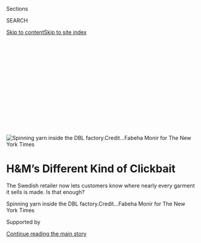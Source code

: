 <div id="app">

<div>

<div>

<div>

<div class="NYTAppHideMasthead css-ikk3s8 e1suatyy0">

<div class="section css-133zg39 e1suatyy2">

<div class="css-eph4ug er09x8g0">

<div class="css-6n7j50">

</div>

<span class="css-1dv1kvn">Sections</span>

<div class="css-10488qs">

<span class="css-1dv1kvn">SEARCH</span>

</div>

[Skip to content](#site-content)[Skip to site
index](#site-index)

</div>

<div class="css-10698na e1huz5gh0">

</div>

</div>

</div>

</div>

<div data-aria-hidden="false">

<div id="site-content" data-role="main">

<div>

<div class="css-1aor85t" style="opacity:0.000000001;z-index:-1;visibility:hidden">

<div class="css-1hqnpie">

<div class="css-epjblv">

<span class="css-17xtcya">[Fashion](/section/fashion)</span><span class="css-x15j1o">|</span><span class="css-fwqvlz">H\&M’s
Different Kind of
Clickbait</span>

</div>

<div class="css-k008qs">

<div class="css-1iwv8en">

<span class="css-18z7m18"></span>

<div>

</div>

</div>

<span class="css-1n6z4y">https://nyti.ms/38Ocqnf</span>

<div class="css-1705lsu">

<div class="css-4xjgmj">

<div class="css-4skfbu" data-role="toolbar" data-aria-label="Social Media Share buttons, Save button, and Comments Panel with current comment count" data-testid="share-tools">

  - 
  - 
  - 
  - 
    
    <div class="css-6n7j50">
    
    </div>

  - 
  - 

</div>

</div>

</div>

</div>

</div>

</div>

<div id="NYT_TOP_BANNER_REGION" class="css-11qgg8s">

</div>

<div id="fullBleedHeaderContent">

<div class="css-9fsmc8">

![<span class="css-16f3y1r e13ogyst0" data-aria-hidden="true">Spinning
yarn inside the DBL
factory.</span><span class="css-cnj6d5 e1z0qqy90" itemprop="copyrightHolder"><span class="css-1ly73wi e1tej78p0">Credit...</span><span><span>Fabeha
Monir for The New York
Times</span></span></span>](https://static01.graylady3jvrrxbe.onion/images/2019/12/18/fashion/18HM-consumption-spinning/merlin_163482792_f01470dd-eb2b-4565-babb-16c17020f161-articleLarge.jpg?quality=75&auto=webp&disable=upscale)

</div>

<div class="css-1pumfk">

<div class="css-1vkm6nb ehdk2mb0">

# H\&M’s Different Kind of Clickbait

</div>

The Swedish retailer now lets customers know where nearly every garment
it sells is made. Is that enough?

</div>

<div class="css-nwzfg5 e1gnum310">

<span class="css-1f9pvn2 fashion">Spinning yarn inside the DBL
factory.</span><span class="css-cnj6d5 e1z0qqy90" itemprop="copyrightHolder"><span class="css-1ly73wi e1tej78p0">Credit...</span><span><span>Fabeha
Monir for The New York Times</span></span></span>

</div>

<div id="sponsor-wrapper" class="css-1hyfx7x">

<div id="sponsor-slug" class="css-19vbshk">

Supported by

</div>

[Continue reading the main
story](#after-sponsor)

<div id="sponsor" class="ad sponsor-wrapper" style="text-align:center;height:100%;display:block">

</div>

<div id="after-sponsor">

</div>

</div>

<div class="css-1wx1auc e1gnum311">

<div class="css-18e8msd">

<div class="css-pdw9fk epjyd6m0">

<div class="css-1txwxcy ey68jwv0" data-aria-hidden="true">

[![Elizabeth
Paton](https://static01.graylady3jvrrxbe.onion/images/2019/12/05/reader-center/author-elizabeth-paton/author-elizabeth-paton-thumbLarge.png
"Elizabeth Paton")](https://www.nytimes3xbfgragh.onion/by/elizabeth-paton)[![Sapna
Maheshwari](https://static01.graylady3jvrrxbe.onion/images/2018/02/20/multimedia/author-sapna-maheshwari/author-sapna-maheshwari-thumbLarge.jpg
"Sapna Maheshwari")](https://www.nytimes3xbfgragh.onion/by/sapna-maheshwari)

</div>

<div class="css-1baulvz">

By [<span class="css-1baulvz" itemprop="name">Elizabeth
Paton</span>](https://www.nytimes3xbfgragh.onion/by/elizabeth-paton) and
[<span class="css-1baulvz last-byline" itemprop="name">Sapna
Maheshwari</span>](https://www.nytimes3xbfgragh.onion/by/sapna-maheshwari)

</div>

</div>

  - 
    
    <div class="css-ld3wwf e16638kd2">
    
    Dec. 18,
    2019
    
    </div>

  - 
    
    <div class="css-4xjgmj">
    
    <div class="css-d8bdto" data-role="toolbar" data-aria-label="Social Media Share buttons, Save button, and Comments Panel with current comment count" data-testid="share-tools">
    
      - 
      - 
      - 
      - 
        
        <div class="css-6n7j50">
        
        </div>
    
      - 
      - 
    
    </div>
    
    </div>

</div>

</div>

</div>

<div class="section meteredContent css-1r7ky0e" name="articleBody" itemprop="articleBody">

<div class="css-1fanzo5 StoryBodyCompanionColumn">

<div class="css-53u6y8">

[The H\&M
group](https://www.nytimes3xbfgragh.onion/2018/03/27/business/hm-clothes-stock-sales.html)
sells<span class="css-8l6xbc evw5hdy0"> </span>an estimated three
billion articles of clothing per year. Its revenue makes it among the
top three fashion retailers in the world.

Clothing for its brands, including H\&M, Arket and & Other Stories, is
manufactured in 40 countries, the company said; in Bangladesh alone, it
sources from 275 factories that employ half a million workers.

As it sprawls ever farther around the globe, hopping from trend to
trend, how can H\&M keep track of how the skirts, pants and sweaters it
sells are made? How, for example, can it monitor whether, in faraway
countries, [workers are being paid less than they need to
live](https://www.nytimes3xbfgragh.onion/2019/09/03/books/review/how-fast-fashion-is-destroying-the-planet.html),
forced to work hours of overtime in precarious conditions?

This spring, after almost three years of preparation and coordination by
40 team members from Hong Kong to Stockholm, and at a time when
[scrutiny of the global fashion
industry](https://www.nytimes3xbfgragh.onion/interactive/2019/climate/sustainable-clothing.html)
and its shadowy supply chain is greater than ever, H\&M introduced an
effort to do exactly that — and to make it public for shoppers.

</div>

</div>

<div class="css-1fanzo5 StoryBodyCompanionColumn">

<div class="css-53u6y8">

Now, the company says, it can be held accountable for the origins of its
products. If consumers care to look.

</div>

</div>

<div class="css-79elbk" data-testid="photoviewer-wrapper">

<div class="css-z3e15g" data-testid="photoviewer-wrapper-hidden">

</div>

<div class="css-1a48zt4 ehw59r15" data-testid="photoviewer-children">

![<span class="css-16f3y1r e13ogyst0" data-aria-hidden="true">Inspection
is often observed in the control room by DBL Group, the company that
owns some of the 275 factories used by the Swedish retailer in
Bangladesh.</span><span class="css-cnj6d5 e1z0qqy90" itemprop="copyrightHolder"><span class="css-1ly73wi e1tej78p0">Credit...</span><span>Fabeha
Monir for The New York
Times</span></span>](https://static01.graylady3jvrrxbe.onion/images/2019/12/18/fashion/18HM-consumption-inspection/merlin_163482507_ec29ed2c-e01e-4d13-8818-c3103d896403-articleLarge.jpg?quality=75&auto=webp&disable=upscale)

</div>

</div>

<div class="css-1fanzo5 StoryBodyCompanionColumn">

<div class="css-53u6y8">

## They Made Your Leggings

Browsing the H\&M website this month, you may find yourself taken with a
[ladies’ amber sweater with
“Hiver”](https://www2.hm.com/en_gb/search-results.html?q=0796179002)
written on the front, or else a pair of [pink children’s
leggings](https://www2.hm.com/en_gb/productpage.0808051001.html#modalSuppliers),
with smiling bunny faces and ears that stick out from the knees for
$4.99.

Click on the “product sustainability” tab on the page, and you will
learn they were made in Bangladesh by some of the 13,000 workers at the
Jinnat Apparels & Fashion plant in Gazipur, a dense manufacturing
neighborhood near Dhaka.

This is part of the company’s new “consumer-facing transparency layer.”
H\&M shoppers can now find out not only the country where clothing was
manufactured, but also details on materials and recycling, the name of
the supplier or authorized subcontractor where a garment was made; the
factory address; and the number of workers employed there.

</div>

</div>

<div class="css-1fanzo5 StoryBodyCompanionColumn">

<div class="css-53u6y8">

Customers shopping in physical stores can also have access to this
information by using the H\&M app to scan the product price tag.

There are limits to how much information you’ll get, of course. The
sustainability tab won’t tell you that Jinnat sprawls over seven floors,
each the size of a football field, or that employees perch in front of
whirring sewing machines making white cotton T-shirts, monitoring 337
high-tech embroidery appliances and snipping at stray threads.

And you won’t find out that this single company makes 400,000 pieces
(roughly 110 tons) of clothing per day, or around 10 to 12 million units
per month, up to a quarter of which will be bound for H\&M.

Nevertheless, it is the first effort of its kind by a retailer of this
scale.

H\&M created the system by building a bridge between its supplier and
production databases and then linking it to its retail interfaces. (The
company declined to say what the
project<span class="css-8l6xbc evw5hdy0"> </span>cost.)

Pascal Brun, the head of sustainability for the H\&M brand, said the new
public transparency layer showed that the company had nothing to hide
regarding labor or environmental practices, or how H\&M products were
made.

</div>

</div>

<div class="css-1fanzo5 StoryBodyCompanionColumn">

<div class="css-53u6y8">

“It is not going to change the world,” he said. “But it is about
building a foundation for real change, given we can’t build this
industry from the ground up all over
again.”

</div>

</div>

<div class="css-79elbk" data-testid="photoviewer-wrapper">

<div class="css-z3e15g" data-testid="photoviewer-wrapper-hidden">

</div>

<div class="css-1a48zt4 ehw59r15" data-testid="photoviewer-children">

<div class="css-1xdhyk6 erfvjey0">

<span class="css-1ly73wi e1tej78p0">Image</span>

<div class="css-zjzyr8">

<div data-testid="lazyimage-container" style="height:257.77777777777777px">

</div>

</div>

</div>

<span class="css-16f3y1r e13ogyst0" data-aria-hidden="true">Yarn holders
are piled for
spinning.</span><span class="css-cnj6d5 e1z0qqy90" itemprop="copyrightHolder"><span class="css-1ly73wi e1tej78p0">Credit...</span><span>Fabeha
Monir for The New York Times</span></span>

</div>

</div>

<div class="css-1fanzo5 StoryBodyCompanionColumn">

<div class="css-53u6y8">

## Seeing Through Transparency

“Transparency has become the key driver of change in the fashion
industry, which used to be about as untransparent an industry as it
could possibly be,” said David Savman, the head of production for the
H\&M group, from a factory floor in Dhaka.

Tanned and golden haired, the Swede filed between rows of workers and
inspected sequined T-shirts, asking line managers about different cotton
hybrids and admiring fire doors.

Change came crashing down on the industry with the [Rana Plaza disaster
in Bangladesh
in 2013](https://www.nytimes3xbfgragh.onion/2015/06/02/world/asia/bangladesh-rana-plaza-murder-charges.html),
a factory collapse that led to the death of more than 1,000 workers,
with scores more disfigured or disabled for life.

In the wake of the catastrophe, several Western retailers found they had
sold clothes sourced from the factory, or had little to no idea where
the clothes they sold were sourced from. All have since come under
increasing public pressure to investigate, police and invest in exactly
where and how their products were made.

There is also pressure for them to be as transparent about their
findings as possible (though some have been far more forthcoming than
others about taking action).

</div>

</div>

<div class="css-1fanzo5 StoryBodyCompanionColumn">

<div class="css-53u6y8">

The creation in Bangladesh in 2013 of two five-year fire and safety
monitoring agreements between retailers and unions made significant
improvements and reforms.

The Accord on Fire and Building Safety, which is legally binding, was
signed by more than 200 retailers including H\&M and Inditex (neither of
which had any ties to Rana Plaza, but plenty of other alleged supply
chain abuses). The other agreement is the nonbinding Alliance for
Bangladesh Worker Safety, which was signed by Walmart, Gap and Target.

Both have spurred improved working conditions in many Bangladeshi
factories, and calls for other countries to adopt similar standards.

These agreements, [now up for
renewal](https://cleanclothes.org/news/2019/questions-raised-after-agreement-reached-on-bangladesh-accord),
have sidelined some of the country’s most dangerous factories, and cut
their ties to most Western retailers, though not all. A [Wall Street
Journal
investigation](https://www.wsj.com/video/unsafe-factories-in-bangladesh-are-supplying-amazon-sellers/120C9E33-4C91-43D9-AE28-47B42DF47405.html)
in October found that Amazon continued to sell clothes from Bangladeshi
factories that other retailers had blacklisted because of their
inability to pass safety requirements.

Pressure from consumers has also prompted brands like H\&M to
proactively support local suppliers who create safe and profitable
businesses in places like Bangladesh.

“We choose not to work with a lot of suppliers that other rivals work
with so they can save on costs,” said Karl-Johan Persson this fall. (In
2018 six suppliers in Bangladesh were phased out by H\&M because of
their poor sustainability performance.)

</div>

</div>

<div class="css-1fanzo5 StoryBodyCompanionColumn">

<div class="css-53u6y8">

Mr. Persson, the billionaire chief executive of H\&M, sat in the
[“hygge”-style
library](https://www.nytimes3xbfgragh.onion/2016/12/24/fashion/wintering-the-danish-way-learning-about-hygge.html)
for the company’s army of young designers in Stockholm as he defended
his family company’s business model and its contributions.

He declined to specify how much H\&M spent annually on transparency
efforts, other than to say the investment had continually hurt
short-term profit in order to ensure the long-term survival and growth
of the company.

His argument is that by working in low-cost areas, H\&M is creating jobs
and investing in the economy; by making its partnerships public, it is
accepting its own liability.

“But often,” Mr. Persson said, “the focus ends up on what we don’t do.”

The new “transparency layer” project has been cautiously applauded by
some human rights and fashion advocacy groups and union leaders. But
many have also said that H\&M’s efforts do not go far enough,
questioning whether improvements like this are worthwhile if they merely
prolong the existence of a system where profits and shareholder
interests are continually placed ahead of employees, suppliers and the
environment.

Currently, customers do not have access to information on workers’ wages
at individual factories, or local minimum fair living wage commitments
and calculation methodology. Nor does the transparency layer offer a
breakdown of the pricing structure that could specify how labor costs
are calculated.

“Transparency is primarily a means to an end, and mere information about
where a garment is produced does not automatically guarantee meaningful
changes in factory labor conditions,” said Aruna Kashyap, senior counsel
for the women’s rights division at Human Rights Watch, which is part of
a coalition that started the [Transparency
Pledge](https://www.hrw.org/news/2017/04/20/more-brands-should-reveal-where-their-clothes-are-made)
(of which H\&M is a signatory).

</div>

</div>

<div class="css-1fanzo5 StoryBodyCompanionColumn">

<div class="css-53u6y8">

“H\&M is among the leaders on supplier transparency, and other companies
should follow this practice,” Ms. Kashyap said. “But that doesn’t mean
that H\&M and other companies that are transparent have fixed an
industry model that is replete with
problems.”

</div>

</div>

<div class="css-79elbk" data-testid="photoviewer-wrapper">

<div class="css-z3e15g" data-testid="photoviewer-wrapper-hidden">

</div>

<div class="css-1a48zt4 ehw59r15" data-testid="photoviewer-children">

<div class="css-1xdhyk6 erfvjey0">

<span class="css-1ly73wi e1tej78p0">Image</span>

<div class="css-zjzyr8">

<div data-testid="lazyimage-container" style="height:257.77777777777777px">

</div>

</div>

</div>

<span class="css-16f3y1r e13ogyst0" data-aria-hidden="true">A
Bangladeshi employee working at the fabric knitting section of a factory
that produces garments for H\&M’s more than 4,000 stores around the
world.</span><span class="css-cnj6d5 e1z0qqy90" itemprop="copyrightHolder"><span class="css-1ly73wi e1tej78p0">Credit...</span><span>Fabeha
Monir for The New York Times</span></span>

</div>

</div>

<div class="css-1fanzo5 StoryBodyCompanionColumn">

<div class="css-53u6y8">

## The Model and the Problems

Even after the Rana Plaza tragedy, the global business [model for
producing low-cost
clothing](https://www.nytimes3xbfgragh.onion/2018/04/24/style/survivors-of-rana-plaza-disaster.html)
remains the same. Most brands don’t own their own production facilities,
but instead contract with independent factories to make their garments.
Generally, in these factories, located in mostly developing economies,
very low wages are paid to workers using manufacturing processes that
are geared toward expediency rather than the environment.

Subcontraction or homeworking remain common, and make it even harder to
track where clothes come from.

The industry is operating at an almighty scale. In total, across the
fashion industry, 80 billion garments are produced each year, [according
to
Greenpeace](https://www.greenpeace.org/international/story/7539/fast-fashion-is-drowning-the-world-we-need-a-fashion-revolution/),
with consumer demand and appetite for trend-fueled fashion only growing
stronger, in part thanks to a [digital culture powered by social
media](https://www.nytimes3xbfgragh.onion/2014/04/10/fashion/fashion-in-the-age-of-instagram.html)
and the wallets of a young emerging global middle class.

The worldwide apparel and footwear market’s expected growth, pegged at
roughly 5 percent through 2030 by Euromonitor analysts, would risk
“exerting an unprecedented strain on planetary resources” by raising
annual production of fashion to more than 100 million tons, according to
a [Euromonitor
report](https://fashinnovation.com/fashions-sustainability-push-isnt-keeping-up-with-growth/).

</div>

</div>

<div class="css-1fanzo5 StoryBodyCompanionColumn">

<div class="css-53u6y8">

The pressure to meet those demands, and the demand for ever-cheaper
labor, are at odds with the move toward transparency and tightly managed
supply chains. Many major brands in Europe and North America continue to
have limited information about the factories and workers producing their
wares.

Inspections are usually delegated to third-party auditors, which have
proven to be far from foolproof and at the mercy of the often uneven
tides of developing nations.

Revelations of egregious failures within the garment industry still
emerge on a regular basis. A Guardian story in October reported that the
active wear company [Lululemon had been sourcing clothing from a
factory](https://www.theguardian.com/global-development/2019/oct/14/workers-making-lululemon-leggings-claim-they-are-beaten)
where Bangladeshi female factory workers said they were assaulted.

This month, in Delhi, India, a fire broke out in a factory that made
school bags and killed 43 workers, including children, who were asleep
on the floors inside.

Last year, Transparentem, a nonprofit focused on investigating human and
environmental abuses in the apparel industry, published [a report about
abusive conditions](https://www.transparentem.com/projects/) and forced
labor at a set of Malaysian apparel factories that made wares for brands
in North America and Europe such as Primark, Asics, Nike and Under
Armour.

</div>

</div>

<div class="css-79elbk" data-testid="photoviewer-wrapper">

<div class="css-z3e15g" data-testid="photoviewer-wrapper-hidden">

</div>

<div class="css-1a48zt4 ehw59r15" data-testid="photoviewer-children">

<div class="css-1xdhyk6 erfvjey0">

<span class="css-1ly73wi e1tej78p0">Image</span>

<div class="css-zjzyr8">

<div data-testid="lazyimage-container" style="height:257.77777777777777px">

</div>

</div>

</div>

<span class="css-16f3y1r e13ogyst0" data-aria-hidden="true">A
firefighter on duty at a DBL factory in Bangladesh; after the Rana Plaza
disaster, Western retailers woke up to their own
responsibilities.</span><span class="css-cnj6d5 e1z0qqy90" itemprop="copyrightHolder"><span class="css-1ly73wi e1tej78p0">Credit...</span><span>Fabeha
Monir for The New York Times</span></span>

</div>

</div>

<div class="css-1fanzo5 StoryBodyCompanionColumn">

<div class="css-53u6y8">

## Servitude and Lack of a Living Wage

According to the Transparentem report, many workers, often migrants from
Bangladesh and Nepal, said that they paid steep recruitment fees to
acquire jobs. These could take years to pay back, resulting in “debt
bondage,” a common form of modern slavery that occurs when a person is
forced to work to pay off debts for little or no pay.

Factories limited employees’ movements by withholding their passports;
it wasn’t unusual for them to live jammed together in squalid
conditions. Many also had to pay a government levy on foreign workers
out of their own paychecks (a practice that was legal when Transparentem
interviewed workers in 2016 and 2017).

“The physical distance, cultural distance, and often time zone
difference have all meant that there are inherent challenges in
understanding the labor conditions in any manufacturer supply chain,”
said Benjamin Skinner, the founder and president of Transparentem.

Brands have largely trusted suppliers to follow certain rules with
employees and the environment and then verified that those policies were
being followed, Mr. Skinner said.

But based on his organization’s work, he added, “the ‘verify’ part can
be pretty weak.” Because auditors would alert factory owners to their
visits, or only interview workers in the presence of their bosses, it
created an [environment where noncompliance was easy to
hide](https://www.nytimes3xbfgragh.onion/2019/02/06/fashion/india-fast-fashion-homeworkers.html).

This gap between intent and reality also emerged in a May report from
University of Sheffield researchers in Britain on apparel companies not
delivering on promises to pay workers a living wage.

</div>

</div>

<div class="css-1fanzo5 StoryBodyCompanionColumn">

<div class="css-53u6y8">

Generally set by governments (sometimes with input from foreign and
local businesses, unions and NGOs), [living wages can differ
significantly between
countries](https://www.nytimes3xbfgragh.onion/2019/06/05/smarter-living/what-a-living-wage-actually-means.html),
with benchmarks sometimes geared to maintaining a country’s
competitiveness as a low-cost manufacturing destination rather than the
needs of workers.

The wages can also be significantly less — sometimes even falling below
the poverty line — than the living wage as defined by outside groups,
which broadly incorporates food, housing, medical care, clothing and
transportation.

Many companies, including Adidas and Puma, referred to components of a
living wage in their supplier codes of conduct, the researchers said,
but the wording around requirements was “very vague,” leaving
fulfillment an option and the legal minimum wage the only requirement.

On top of all this, the researchers noted that companies relied heavily
on outside auditors to ensure codes of conduct were being followed,
running into the same issues outlined by Mr. Skinner.

Many of these firms are “beholden by financial conflict of interest
since they are hired by companies who could decide not to continue to
hire them if they identify too many problems,” they wrote. Often, they
visited only top suppliers, leaving out the many subcontractors where
abuses can be the
worst.

</div>

</div>

<div class="css-79elbk" data-testid="photoviewer-wrapper">

<div class="css-z3e15g" data-testid="photoviewer-wrapper-hidden">

</div>

<div class="css-1a48zt4 ehw59r15" data-testid="photoviewer-children">

<div class="css-1xdhyk6 erfvjey0">

<span class="css-1ly73wi e1tej78p0">Image</span>

<div class="css-zjzyr8">

<div data-testid="lazyimage-container" style="height:257.77777777777777px">

</div>

</div>

</div>

<span class="css-16f3y1r e13ogyst0" data-aria-hidden="true">Client
binders lining file cabinets inside the Jinnat Apparel & Fashion factory
near
Dhaka.</span><span class="css-cnj6d5 e1z0qqy90" itemprop="copyrightHolder"><span class="css-1ly73wi e1tej78p0">Credit...</span><span>Fabeha
Monir for The New York Times</span></span>

</div>

</div>

<div class="css-1fanzo5 StoryBodyCompanionColumn">

<div class="css-53u6y8">

## Who Polices the Supply Chain?

After Transparentem revealed the Malaysian abuses to 23 companies with
direct or indirect buying relationships with the factories, most said
that they would take action.

Buyers and suppliers were able to negotiate the return of passports and
secure the reimbursement of recruitment fees for workers at several
facilities. (By November 2018, the total amount of fees paid and
scheduled to be paid exceeded $1.4 million.)

Still, under the current system, the industry status quo means major
garment manufacturers are mopping up mistakes, rather than not making
them at all. This is the problem H\&M is trying to solve.

Mr. Savman of H\&M said that because H\&M did not own factories, all
sustainability efforts and investments like a Dhaka training center
ultimately focused on supporting and promoting processes and mechanisms
between suppliers, unions and workers that made them self-sufficient
when it came to problem solving.

A self-reporting system called the Supplier Partnership Impact Program
allowed H\&M to see issues and regulate what sort of monitoring was
needed and where. National Monitoring Committees — round table
discussions between H\&M employees, union representatives and factory
owners — attempted to resolve pay disputes and abuse allegations at
factory level.

Alongside regular auditing by independent groups, Mr. Savman said, H\&M
still frequently sent its own employees to monitor factories, sometimes
by prearrangement but often unannounced.

</div>

</div>

<div class="css-1fanzo5 StoryBodyCompanionColumn">

<div class="css-53u6y8">

His colleague Payal Jain, the sustainability manager for H\&M’s global
supply chain who started her career as a factory worker in India, said
that H\&M visited its factories several times per week, and 2,500 audits
were made in the country per year.

That may sound like a lot, but it is an average of 10 per factory — in
365 days. Or less than once per month. The company [was also criticized
by the Clean Clothes
campaign](https://www.reuters.com/article/us-workers-garment-abuse/hm-accused-of-failing-to-ensure-fair-wages-for-global-factory-workers-idUSKCN1M41GR)
last year, which said H\&M had not met a 2013 commitment made to ensure
suppliers would pay a living wage to 850,000 textile workers by 2018.

(H\&M said it had reached at least 600 factories and 930,000 garment
workers with its fair living wage strategy, and did not share the Clean
Clothes Campaign’s view of how to create change in the textile
industry.)

Additionally, some factory owners say that despite support from H\&M’s
sustainability teams, they experience pressure from the company or from
production teams who still want more product at a cheaper price — or
they threaten to pull their business and go to even less expensive hubs,
like Ethiopia.

Ms. Jain said cost of labor was not a negotiable part of a supplier
contract. But if suppliers are paid less, or overtime is required to
complete a contract, the likelihood is that shortfall will get passed
down the chain.

“Brands like H\&M offer training, help union members establish
themselves in my factory and guide us on investing in the business,
which are all very good and important things,” said Lutful Matin, the
manager of Natural Denims, another factory near Dhaka. It employs 6,900
workers to make garments for H\&M, Zara, Mango and Esprit.

</div>

</div>

<div class="css-1fanzo5 StoryBodyCompanionColumn">

<div class="css-53u6y8">

“But then their buying teams still drive down order values and I feel
such pressure,” Mr. Matin said.

He had proudly shown off the conditions and quality of his products.
But, he said, while “I know I’ve invested more in my factory than
competitors, they still get orders. There are always new certificates
and alliances that need to be passed. Globally the trading market is
getting tougher. Sometimes I don’t know how easy it will be to
survive.”

</div>

</div>

<div class="css-79elbk" data-testid="photoviewer-wrapper">

<div class="css-z3e15g" data-testid="photoviewer-wrapper-hidden">

</div>

<div class="css-1a48zt4 ehw59r15" data-testid="photoviewer-children">

<div class="css-1xdhyk6 erfvjey0">

<span class="css-1ly73wi e1tej78p0">Image</span>

<div class="css-zjzyr8">

<div data-testid="lazyimage-container" style="height:257.77777777777777px">

</div>

</div>

</div>

<span class="css-16f3y1r e13ogyst0" data-aria-hidden="true">Bobbins
piled inside a yarn and dyeing area within a
factory.</span><span class="css-cnj6d5 e1z0qqy90" itemprop="copyrightHolder"><span class="css-1ly73wi e1tej78p0">Credit...</span><span>Fabeha
Monir for The New York Times</span></span>

</div>

</div>

<div class="css-1fanzo5 StoryBodyCompanionColumn">

<div class="css-53u6y8">

## The Shopper’s Role

While the work it does is recognized by its recognition in projects like
[Fashion Revolution’s Transparency
Index](https://issuu.com/fashionrevolution/docs/fashion_transparency_index_2019?e=25766662/69342298),
H\&M believes the best way to get consumers thinking about who made
their clothes is to talk to them close to the point of sale.

“Consumers have a lack of trust and say they don’t always know how to
make the right choices,” said Anna Gedda, the head of sustainability for
the H\&M group. She added that it was “a constant struggle” to work out
how much information a customer may want versus what might make them
switch off or walk away from a sale.

From Dhaka, Mr. Savman was more forthright. “We are still at the stage
where if you put two T-shirts, one cotton and one recycled cotton, which
is 30 percent more expensive, the majority of consumers will still take
the first option,” he said. “We put a lot of information out there, like
the product transparency layer. But how much do customers engage with
it? Not a lot — yet.”

</div>

</div>

<div class="css-1fanzo5 StoryBodyCompanionColumn">

<div class="css-53u6y8">

Nearby, the managers and owners were keen to show off the scope and
quality of their Jinnat complex, from their high-quality Italian
knitting machines and subsidized food store and medical facilities to
the anonymous complaint boxes on every floor and payment system so that
workers can be compensated directly and efficiently.

As tens of thousands of workers streamed back into the steamy streets
for their lunch break, Abdul Wahed, the chairman, looked on.

“We are extremely proud of the factory here, and the work we have done,”
he said. “People can know when and where we make their clothes.” The
onus is on them to click.

</div>

</div>

</div>

<div>

</div>

<div>

</div>

<div>

</div>

<div>

<div id="bottom-wrapper" class="css-1ede5it">

<div id="bottom-slug" class="css-l9onyx">

Advertisement

</div>

[Continue reading the main
story](#after-bottom)

<div id="bottom" class="ad bottom-wrapper" style="text-align:center;height:100%;display:block;min-height:90px">

</div>

<div id="after-bottom">

</div>

</div>

</div>

</div>

</div>

## Site Index

<div>

</div>

## Site Information Navigation

  - [© <span>2020</span> <span>The New York Times
    Company</span>](https://help.nytimes3xbfgragh.onion/hc/en-us/articles/115014792127-Copyright-notice)

<!-- end list -->

  - [NYTCo](https://www.nytco.com/)
  - [Contact
    Us](https://help.nytimes3xbfgragh.onion/hc/en-us/articles/115015385887-Contact-Us)
  - [Work with us](https://www.nytco.com/careers/)
  - [Advertise](https://nytmediakit.com/)
  - [T Brand Studio](http://www.tbrandstudio.com/)
  - [Your Ad
    Choices](https://www.nytimes3xbfgragh.onion/privacy/cookie-policy#how-do-i-manage-trackers)
  - [Privacy](https://www.nytimes3xbfgragh.onion/privacy)
  - [Terms of
    Service](https://help.nytimes3xbfgragh.onion/hc/en-us/articles/115014893428-Terms-of-service)
  - [Terms of
    Sale](https://help.nytimes3xbfgragh.onion/hc/en-us/articles/115014893968-Terms-of-sale)
  - [Site
    Map](https://spiderbites.nytimes3xbfgragh.onion)
  - [Help](https://help.nytimes3xbfgragh.onion/hc/en-us)
  - [Subscriptions](https://www.nytimes3xbfgragh.onion/subscription?campaignId=37WXW)

</div>

</div>

</div>

</div>
